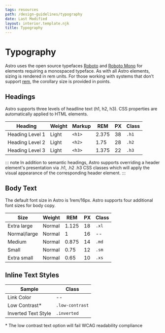 ```yaml
---
tags: resources
path: /design-guidelines/typography
date: Last Modified
layout: interior.template.njk
title: Typography
---
```


# Typography

Astro uses the open source typefaces [Roboto](https://fonts.google.com/specimen/Roboto?query=roboto&sidebar.open=true&selection.family=Roboto:ital,wght@0,100;0,300;0,400;0,500;0,700;1,100;1,300;1,400;1,500;1,700) and [Roboto Mono](https://fonts.google.com/specimen/Roboto+Mono?sidebar.open=true&selection.family=Roboto+Mono:wght@300;400;500;600;700) for elements requiring a monospaced typeface. As with all Astro elements, sizing is rendered in rem units. For those working with systems that don’t support [rem](https://developer.mozilla.org/en-US/docs/Learn/CSS/Introduction_to_CSS/Values_and_units#Length_and_size), the corollary size is provided in points.

## Headings

Astro supports three levels of headline text (h1, h2, h3). CSS properties are automatically applied to HTML elements.

| Heading | Weight | Markup | REM   | PX  | Class |
| ------ | ------ | ------ | ----- | --- | ----- |
| Heading Level 1     | Light  | `<h1>` | 2.375 | 38  | `.h1` |
| Heading Level 2     | Light  | `<h2>` | 1.75  | 28  | `.h2` |
| Heading Level 3     | Light  | `<h3>` | 1.375 | 22  | `.h3` |

::: note
In addition to semantic headings, Astro supports overriding a header element's presentation via .h1, .h2 .h3 CSS classes which will apply the visual appearance of the corresponding header element.
:::

## Body Text

The default font size in Astro is 1rem/16px. Astro supports four additional font sizes for body copy.

| Size        | Weight | REM   | PX  | Class |
| ------------- | ------ | ----- | --- | ----- |
| Extra large | Normal | 1.125 | 18  | `.xl` |
| Normal/large | Normal | 1     | 16  | --    |
| Medium | Normal | 0.875 | 14  | `.md` |
| Small | Normal | 0.75  | 12  | `.sm` |
| Extra small | Normal | 0.65  | 10  | `.xs` |

## Inline Text Styles

| Sample              | Class            |
| ------------------- | ---------------- |
| Link Color          | --               |
| Low Contrast\*      | `.low-contrast` |
| Inverted Text Style | `.inverted`      |

\* The low contrast text option will fail WCAG readability compliance
